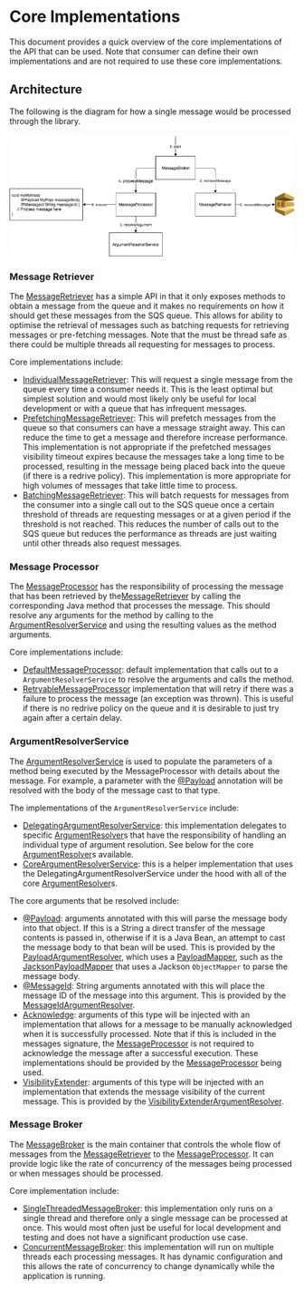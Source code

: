# Core Implementations
This document provides a quick overview of the core implementations of the API that can be used. Note that consumer can define their own implementations and
are not required to use these core implementations.

## Architecture
The following is the diagram for how a single message would be processed through the library.

![Core Framework Architecture Diagram](./resources/architecture_diagram.png "Core Framework Architecture Diagram")

### Message Retriever
The [MessageRetriever](../java-dynamic-sqs-listener-api/src/main/java/com/jashmore/sqs/retriever) has a simple API in that it only exposes methods to obtain
a message from the queue and it makes no requirements on how it should get these messages from the SQS queue. This allows for ability to optimise the
retrieval of messages such as batching requests for retrieving messages or pre-fetching messages. Note that the must be thread safe as there could be
multiple threads all requesting for messages to process.

Core implementations include:
- [IndividualMessageRetriever](../java-dynamic-sqs-listener-core/src/main/java/com/jashmore/sqs/retriever/individual/IndividualMessageRetriever.java):
This will request a single message from the queue every time a consumer needs it. This is the least optimal but simplest solution and would most likely
only be useful for local development or with a queue that has infrequent messages.
- [PrefetchingMessageRetriever](../java-dynamic-sqs-listener-core/src/main/java/com/jashmore/sqs/retriever/prefetch/PrefetchingMessageRetriever.java):
This will prefetch messages from the queue so that consumers can have a message straight away. This can reduce the time to get a message and therefore
increase performance. This implementation is not appropriate if the prefetched messages visibility timeout expires because the messages take a long time
to be processed, resulting in the message being placed back into the queue (if there is a redrive policy).  This implementation is more appropriate for high
volumes of messages that take little time to process.
- [BatchingMessageRetriever](../java-dynamic-sqs-listener-core/src/main/java/com/jashmore/sqs/retriever/batching/BatchingMessageRetriever.java):
This will batch requests for messages from the consumer into a single call out to the SQS queue once a certain threshold of threads are requesting
messages or at a given period if the threshold is not reached. This reduces the number of calls out to the SQS queue but reduces the performance
as threads are just waiting until other threads also request messages.

### Message Processor
The [MessageProcessor](../java-dynamic-sqs-listener-api/src/main/java/com/jashmore/sqs/processor/MessageProcessor.java)
has the responsibility of processing the message that has been retrieved by the[MessageRetriever](../java-dynamic-sqs-listener-api/src/main/java/com/jashmore/sqs/retriever)
by calling the corresponding Java method that processes the message.  This should resolve any arguments for the method by calling to the
[ArgumentResolverService](../java-dynamic-sqs-listener-api/src/main/java/com/jashmore/sqs/argument/ArgumentResolverService.java) and using the resulting
values as the method arguments.

Core implementations include:
- [DefaultMessageProcessor](../java-dynamic-sqs-listener-core/src/main/java/com/jashmore/sqs/processor/DefaultMessageProcessor.java):
default implementation that calls out to a `ArgumentResolverService` to resolve the arguments and calls the method.
- [RetryableMessageProcessor](../java-dynamic-sqs-listener-core/src/main/java/com/jashmore/sqs/processor/retryable/RetryableMessageProcessor.java)
implementation that will retry if there was a failure to process the message (an exception was thrown). This is useful if there is no redrive policy
on the queue and it is desirable to just try again after a certain delay.

### ArgumentResolverService
The [ArgumentResolverService](../java-dynamic-sqs-listener-api/src/main/java/com/jashmore/sqs/argument/ArgumentResolverService.java) is used to populate
the parameters of a method being executed by the MessageProcessor with details about the message. For example, a parameter with the
[@Payload](../java-dynamic-sqs-listener-core/src/main/java/com/jashmore/sqs/argument/payload/Payload.java) annotation will be resolved with the body
of the message cast to that type.

The implementations of the `ArgumentResolverService` include:
- [DelegatingArgumentResolverService](../java-dynamic-sqs-listener-core/src/main/java/com/jashmore/sqs/argument/DelegatingArgumentResolverService.java):
this implementation delegates to specific [ArgumentResolver](../java-dynamic-sqs-listener-api/src/main/java/com/jashmore/sqs/argument/ArgumentResolver.java)s
that have the responsibility of handling an individual type of argument resolution. See below for the core
[ArgumentResolver](../java-dynamic-sqs-listener-api/src/main/java/com/jashmore/sqs/argument/ArgumentResolver.java)s available.
- [CoreArgumentResolverService](../java-dynamic-sqs-listener-core/src/main/java/com/jashmore/sqs/argument/CoreArgumentResolverService.java): this is
a helper implementation that uses the DelegatingArgumentResolverService under the hood with all of the core
[ArgumentResolver](../java-dynamic-sqs-listener-api/src/main/java/com/jashmore/sqs/argument/ArgumentResolver.java)s.

The core arguments that be resolved include:
- [@Payload](../java-dynamic-sqs-listener-core/src/main/java/com/jashmore/sqs/argument/payload/Payload.java): arguments annotated with this will parse the
message body into that object. If this is a String a direct transfer of the message contents is passed in, otherwise if it is a Java Bean, an attempt to
cast the message body to that bean will be used. This is provided by the
[PayloadArgumentResolver](../java-dynamic-sqs-listener-core/src/main/java/com/jashmore/sqs/argument/payload/PayloadArgumentResolver.java), which uses
a [PayloadMapper](../java-dynamic-sqs-listener-core/src/main/java/com/jashmore/sqs/argument/payload/mapper/PayloadMapper.java), such as
the [JacksonPayloadMapper](../java-dynamic-sqs-listener-core/src/main/java/com/jashmore/sqs/argument/payload/mapper/JacksonPayloadMapper.java)
that uses a Jackson `ObjectMapper` to parse the message body.
- [@MessageId](../java-dynamic-sqs-listener-core/src/main/java/com/jashmore/sqs/argument/messageid/MessageId.java): String arguments annotated with this will
place the message ID of the message into this argument. This is provided by the
[MessageIdArgumentResolver](../java-dynamic-sqs-listener-core/src/main/java/com/jashmore/sqs/argument/messageid/MessageIdArgumentResolver.java).
- [Acknowledge](../java-dynamic-sqs-listener-api/src/main/java/com/jashmore/sqs/processor/argument/Acknowledge.java): arguments of this type will be injected
with an implementation that allows for a message to be manually acknowledged when it is successfully processed. Note that if this is included in the messages
signature, the [MessageProcessor](../java-dynamic-sqs-listener-api/src/main/java/com/jashmore/sqs/processor/MessageProcessor.java) is not required to
acknowledge the message after a successful execution. These implementations should be provided by the
[MessageProcessor](../java-dynamic-sqs-listener-api/src/main/java/com/jashmore/sqs/processor/MessageProcessor.java) being used.
- [VisibilityExtender](../java-dynamic-sqs-listener-core/src/main/java/com/jashmore/sqs/argument/visibility/VisibilityExtender.java): arguments of this type
will be injected with an implementation that extends the message visibility of the current message. This is provided by the
[VisibilityExtenderArgumentResolver](../java-dynamic-sqs-listener-core/src/main/java/com/jashmore/sqs/argument/visibility/VisibilityExtenderArgumentResolver.java). 

### Message Broker
The [MessageBroker](../java-dynamic-sqs-listener-api/src/main/java/com/jashmore/sqs/broker) is the main container that controls the whole flow
of messages from the [MessageRetriever](../java-dynamic-sqs-listener-api/src/main/java/com/jashmore/sqs/retriever) to the
[MessageProcessor](../java-dynamic-sqs-listener-api/src/main/java/com/jashmore/sqs/processor/MessageProcessor.java). It can provide logic like the rate
of concurrency of the messages being processed or when messages should be processed.

Core implementation include:
- [SingleThreadedMessageBroker](../java-dynamic-sqs-listener-core/src/main/java/com/jashmore/sqs/broker/singlethread/SingleThreadedMessageBroker.java):
this implementation only runs on a single thread and therefore only a single message can be processed at once. This would most often just be useful
for local development and testing and does not have a significant production use case.
- [ConcurrentMessageBroker](../java-dynamic-sqs-listener-core/src/main/java/com/jashmore/sqs/broker/concurrent/ConcurrentMessageBroker.java): this
implementation will run on multiple threads each processing messages. It has dynamic configuration and this allows the rate of concurrency to change
dynamically while the application is running.